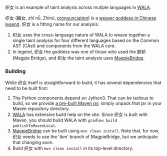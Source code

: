 织女 is an example of taint analysis across mutiple languages in [WALA](https://github.com/wala/WALA).

织女 (織女, zhī nǚ, Zhinü, [pronounciation](https://www.mdbg.net/chinese/dictionary?wdrst=0&popup=1&wdqchssp=%E7%BB%87%E5%A5%B3 )) is a [weaver goddess in Chinese legend](https://medium.com/saseprints/chinese-folktale-the-cowherd-and-the-weaver-girl-cd045f934a6).  织女 is a fitting name for our analysis:
1. 织女 uses the cross-language nature of WALA to weave together a single taint analysis for four different languages based on the Common AST (CAst) and components from the WALA core.
2. In legend, 织女 the goddess was one of those who used the 鹊桥 (Magpie Bridge), and 织女 the taint analysis uses [MagpieBridge](https://github.com/MagpieBridge/MagpieBridge).

### Building

While 织女 itself is straightforward to build, it has several dependencies that need to be built first:
1. The Python components depend on Jython3.  That can be tedious to build, so we provide [a pre-built Maven jar](https://github.com/wala/Examples/blob/master/%E7%BB%87%E5%A5%B3/maven/org.python.jython3.tar.bz2); simply unpack that jar in your Maven repository directory.
2. [WALA](https://github.com/wala/WALA) has extensive build help on the site.  Since 织女 is built with Maven, you should build WALA with `gradlew build publishToMavenLocal`.
3. [MagpieBridge](https://github.com/MagpieBridge/MagpieBridge) can be built using `mvn clean install`.  Note that, for now, 织女 needs to use the 'ibm' branch of MagpieBridge, but we anticipate that changing soon.
4. Build 织女 with `mvn clean install` in its top-level directory.
